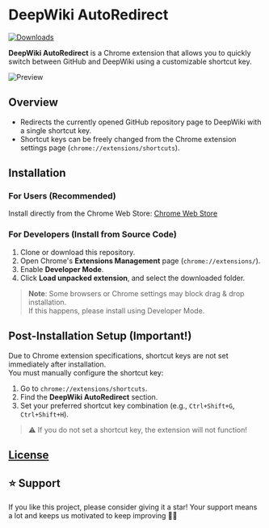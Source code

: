 # DeepWiki AutoRedirect

[![Downloads](https://img.shields.io/github/downloads/teamzisty/Deepwiki_AutoRedirect/total.svg)](https://github.com/teamzisty/Deepwiki_AutoRedirect/releases)

**DeepWiki AutoRedirect** is a Chrome extension that allows you to quickly switch between GitHub and DeepWiki using a customizable shortcut key.

![Preview](https://github.com/user-attachments/assets/f8633fbd-661c-4da8-83f1-38127478e88e)

## Overview

- Redirects the currently opened GitHub repository page to DeepWiki with a single shortcut key.
- Shortcut keys can be freely changed from the Chrome extension settings page (`chrome://extensions/shortcuts`).

## Installation
### For Users (Recommended)
Install directly from the Chrome Web Store: [Chrome Web Store](https://chromewebstore.google.com/detail/deepwiki-autoredirect/ikeghddgpaghegfedpmahiapklpkpele)
 
### For Developers (Install from Source Code)

1. Clone or download this repository.
2. Open Chrome's **Extensions Management** page (`chrome://extensions/`).
3. Enable **Developer Mode**.
4. Click **Load unpacked extension**, and select the downloaded folder.

> **Note**: Some browsers or Chrome settings may block drag & drop installation.  
> If this happens, please install using Developer Mode.

## Post-Installation Setup (Important!)

Due to Chrome extension specifications, shortcut keys are not set immediately after installation.  
You must manually configure the shortcut key:

1. Go to `chrome://extensions/shortcuts`.
2. Find the **DeepWiki AutoRedirect** section.
3. Set your preferred shortcut key combination (e.g., `Ctrl+Shift+G`, `Ctrl+Shift+H`).

> ⚠️ If you do not set a shortcut key, the extension will not function!

## [License](https://github.com/dada994a/deepwiki_autoredirect?tab=License-1-ov-file)
## ⭐ Support

If you like this project, please consider giving it a star!
Your support means a lot and keeps us motivated to keep improving 🚀🚀
